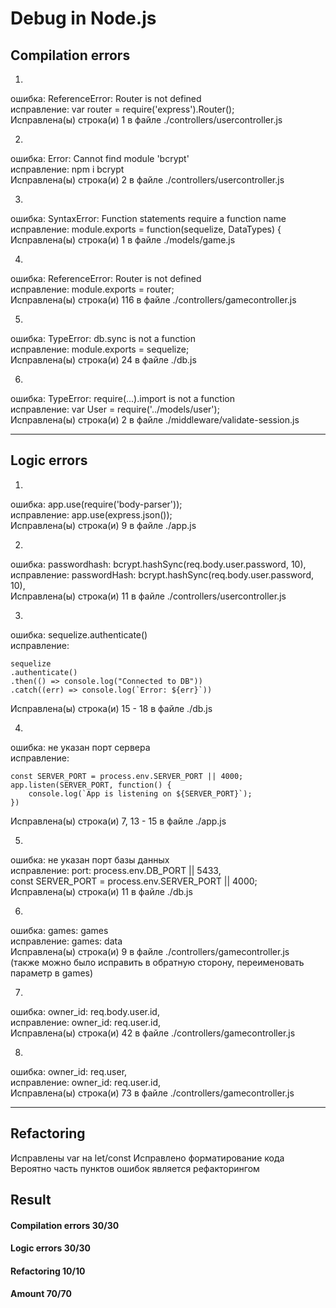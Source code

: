 # Debug in Node.js

## Сompilation errors

1.
ошибка: ReferenceError: Router is not defined  
исправление: var router = require('express').Router();  
Исправлена(ы) строка(и) 1 в файле ./controllers/usercontroller.js  

2.
ошибка: Error: Cannot find module 'bcrypt'  
исправление: npm i bcrypt  
Исправлена(ы) строка(и) 2 в файле ./controllers/usercontroller.js  

3.
ошибка: SyntaxError: Function statements require a function name  
исправление: module.exports = function(sequelize, DataTypes) {  
Исправлена(ы) строка(и) 1 в файле ./models/game.js  

4.
ошибка: ReferenceError: Router is not defined  
исправление: module.exports = router;  
Исправлена(ы) строка(и) 116 в файле ./controllers/gamecontroller.js  

5.
ошибка: TypeError: db.sync is not a function  
исправление: module.exports = sequelize;  
Исправлена(ы) строка(и) 24 в файле ./db.js  

6.
ошибка: TypeError: require(...).import is not a function  
исправление: var User = require('../models/user');  
Исправлена(ы) строка(и) 2 в файле ./middleware/validate-session.js  

---------------------------------------

## Logic errors

1.
ошибка: app.use(require('body-parser'));  
исправление: app.use(express.json());  
Исправлена(ы) строка(и) 9 в файле ./app.js  

2.
ошибка: passwordhash: bcrypt.hashSync(req.body.user.password, 10),  
исправление: passwordHash: bcrypt.hashSync(req.body.user.password, 10),  
Исправлена(ы) строка(и) 11 в файле ./controllers/usercontroller.js  

3.
ошибка: sequelize.authenticate()  
исправление:  
```
sequelize
.authenticate()
.then(() => console.log("Connected to DB"))
.catch((err) => console.log(`Error: ${err}`))
```
Исправлена(ы) строка(и) 15 - 18 в файле ./db.js

4.
ошибка: не указан порт сервера  
исправление:  
```
const SERVER_PORT = process.env.SERVER_PORT || 4000;
app.listen(SERVER_PORT, function() {
    console.log(`App is listening on ${SERVER_PORT}`);
})
```
Исправлена(ы) строка(и) 7, 13 - 15 в файле ./app.js

5.
ошибка: не указан порт базы данных  
исправление: port: process.env.DB_PORT || 5433,  
const SERVER_PORT = process.env.SERVER_PORT || 4000;  
Исправлена(ы) строка(и) 11 в файле ./db.js  

6.
ошибка: games: games  
исправление: games: data  
Исправлена(ы) строка(и) 9 в файле ./controllers/gamecontroller.js  
(также можно было исправить в обратную сторону, переименовать параметр в games)  

7.
ошибка: owner_id: req.body.user.id,  
исправление: owner_id: req.user.id,  
Исправлена(ы) строка(и) 42 в файле ./controllers/gamecontroller.js  

8.
ошибка: owner_id: req.user,  
исправление: owner_id: req.user.id,  
Исправлена(ы) строка(и) 73 в файле ./controllers/gamecontroller.js  

---------------------------------------

## Refactoring

Исправлены var на let/const
Исправлено форматирование кода
Вероятно часть пунктов ошибок является рефакторингом

## Result

#### Сompilation errors 30/30
#### Logic errors 30/30
#### Refactoring 10/10
#### Amount 70/70
